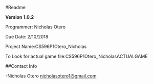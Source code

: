 #Readme

**Version 1.0.2**

Programmer: Nicholas Otero

Due Date: 2/10/2018

Project Name:CS596P1Otero_Nicholas

To Look for actual game file:CS596P1Otero_NicholasACTUALGAME


##Contact Info

-Nicholas Otero <nicholasotero1@gmail.com>
